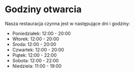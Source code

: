 # Godziny otwarcia

Nasza restauracja czynna jest w następujące dni i godziny:

- Poniedziałek: 12:00 - 20:00
- Wtorek: 12:00 - 20:00
- Środa: 12:00 - 20:00
- Czwartek: 12:00 - 20:00
- Piątek: 12:00 - 22:00
- Sobota: 12:00 - 22:00
- Niedziela: 11:00 - 19:00